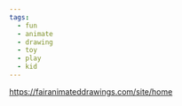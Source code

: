 ```yaml
---
tags:
  - fun
  - animate
  - drawing
  - toy
  - play
  - kid
---
```


https://fairanimateddrawings.com/site/home

